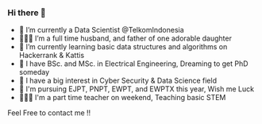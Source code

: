### Hi there 👋

<!--
**baktistr/baktistr** is a ✨ _special_ ✨ repository because its `README.md` (this file) appears on your GitHub profile.

Here are some ideas to get you started:

- 🔭 I’m currently working on ...
- 🌱 I’m currently learning ...
- 👯 I’m looking to collaborate on ...
- 🤔 I’m looking for help with ...
- 💬 Ask me about ...
- 📫 How to reach me: ...
- 😄 Pronouns: ...
- ⚡ Fun fact: ...
-->

- 🚩 I’m currently a Data Scientist @TelkomIndonesia
- 👨‍👩‍👧 I’m a full time husband, and father of one adorable daughter
- 🌱 I’m currently learning basic data structures and algorithms on Hackerrank & Kattis
- 🏫 I have BSc. and MSc. in Electrical Engineering, Dreaming to get PhD someday
- 🤟 I have a big interest in Cyber Security & Data Science field
- 💨 I'm pursuing EJPT, PNPT, EWPT, and EWPTX this year, Wish me Luck
- 👨🏻‍🏫 I'm a part time teacher on weekend, Teaching basic STEM

Feel Free to contact me !!
